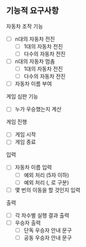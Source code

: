 ## 기능적 요구사항

자동차 조작 기능

- [ ] n대의 자동차 전진
    - [ ] 1대의 자동차 전진
    - [ ] 다수의 자동차 전진
- [ ] n대의 자동차 멈춤
    - [ ] 1대의 자동차 전진
    - [ ] 다수의 자동차 전진
- [ ] 자동차 이름 부여

게임 심판 기능

- [ ] 누가 우승했는지 계산

게임 진행

- [ ] 게임 시작
- [ ] 게임 종료

입력

- [ ] 자동차 이름 입력
    - [ ] 예외 처리 (5자 이하)
    - [ ] 예외 처리 (, 로 구분)
- [ ] 몇 번의 이동을 할 것인지 입력

출력

- [ ] 각 차수별 실행 결과 출력
- [ ] 우승자 출력
    - [ ] 단독 우승자 안내 문구
    - [ ] 공동 우승자 안내 문구